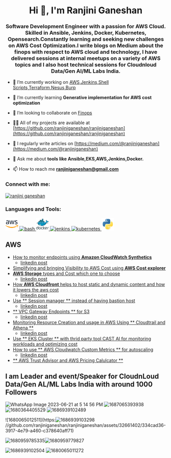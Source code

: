 <h1 align="center">Hi 👋, I'm Ranjini Ganeshan</h1>
<h3 align="center">Software Development Engineer with a passion for AWS Cloud. Skilled in Ansible, Jenkins, Docker, Kubernetes, Opensearch.Constantly learning and seeking new challenges on AWS Cost Optimization.I write blogs on Medium about the finops with respect to AWS cloud and technology, I have delivered sessions at internal meetups on a variety of AWS topics and I also host technical sessions for Cloudnloud Data/Gen AI/ML Labs India. </h3>

- 🔭 I’m currently working on [AWS,Jenkins,Shell Scripts,Terraform,Nesus,Burp](https://www.linkedin.com/posts/ranjinig_amazon-cloudwatch-synthetics-activity-7024430675160178688-UG4V?utm_source=share&utm_medium=member_desktop)

- 🌱 I’m currently learning **Generative implementation for AWS cost optimization**

- 👯 I’m looking to collaborate on [Finops](https://medium.com/@ranjiniganeshan)

- 👨‍💻 All of my projects are available at [https://github.com/ranjiniganeshan/ranjiniganeshan](https://github.com/ranjiniganeshan/ranjiniganeshan)

- 📝 I regularly write articles on [https://medium.com/@ranjiniganeshan](https://medium.com/@ranjiniganeshan)

- 💬 Ask me about **tools like Ansible,EKS,AWS,Jenkins,Docker.**

- 📫 How to reach me **ranjiniganeshan@gmail.com**

<h3 align="left">Connect with me:</h3>
<p align="left">
<a href="https://linkedin.com/in/ranjini ganeshan" target="blank"><img align="center" src="https://raw.githubusercontent.com/rahuldkjain/github-profile-readme-generator/master/src/images/icons/Social/linked-in-alt.svg" alt="ranjini ganeshan" height="30" width="40" /></a>
</p>

<h3 align="left">Languages and Tools:</h3>
<p align="left"> <a href="https://aws.amazon.com" target="_blank" rel="noreferrer"> <img src="https://raw.githubusercontent.com/devicons/devicon/master/icons/amazonwebservices/amazonwebservices-original-wordmark.svg" alt="aws" width="40" height="40"/> </a> <a href="https://www.gnu.org/software/bash/" target="_blank" rel="noreferrer"> <img src="https://www.vectorlogo.zone/logos/gnu_bash/gnu_bash-icon.svg" alt="bash" width="40" height="40"/> </a> <a href="https://www.docker.com/" target="_blank" rel="noreferrer"> <img src="https://raw.githubusercontent.com/devicons/devicon/master/icons/docker/docker-original-wordmark.svg" alt="docker" width="40" height="40"/> </a> <a href="https://www.jenkins.io" target="_blank" rel="noreferrer"> <img src="https://www.vectorlogo.zone/logos/jenkins/jenkins-icon.svg" alt="jenkins" width="40" height="40"/> </a> <a href="https://kubernetes.io" target="_blank" rel="noreferrer"> <img src="https://www.vectorlogo.zone/logos/kubernetes/kubernetes-icon.svg" alt="kubernetes" width="40" height="40"/> </a> <a href="https://www.python.org" target="_blank" rel="noreferrer"> <img src="https://raw.githubusercontent.com/devicons/devicon/master/icons/python/python-original.svg" alt="python" width="40" height="40"/> </a> </p>


## AWS
* [How to monitor endpoints using **Amazon CloudWatch Synthetics**](https://medium.com/@ranjiniganeshan/amazon-cloudwatch-synthetics-17e1a0b7bc1f)
    - [linkedin post](https://www.linkedin.com/posts/ranjinig_amazon-cloudwatch-synthetics-activity-7024430675160178688-UG4V?utm_source=share&utm_medium=member_desktop)
* [Simplifying and bringing Visibility to AWS Cost using **AWS Cost explorer**](https://www.linkedin.com/posts/ranjinig_finops-automation-python-activity-7034950365951258624-yZkq?utm_source=share&utm_medium=member_desktop)
* [**AWS Storage** types and Cost which one to choose](https://medium.com/cloudnloud/finops-blog-series-2-how-to-manage-s3-buckets-efficiently-to-reduce-cost-aee8c2650577)
  - [linkedin post](https://www.linkedin.com/posts/ranjinig_linkedin-activity-7042926309009739776-BNVQ?utm_source=share&utm_medium=member_desktop)
* [How **AWS Cloudfront** helps to host static and dynamic content and how it lowers the aws cost](https://medium.com/cloudnloud/finops-blog-series-3-6cd6fec07fef)
     - [linkedin post](https://www.linkedin.com/posts/ranjinig_awscloud-cloudcomputing-finops-activity-7045824822156693505-nZ7I?utm_source=share&utm_medium=member_desktop)
* [Use ** Session manager ** instead of having bastion host](https://medium.com/cloudnloud/finops-blog-series-4-eliminate-bastion-host-for-connecting-to-private-ec2-cb24eab079cb)
  - [linkedin post](https://www.linkedin.com/posts/ranjinig_aws-awscommunity-finops-activity-7058152489409277954-VStw?utm_source=share&utm_medium=member_desktop)
* [** VPC Gateway Endpoints **  for S3](https://medium.com/@ranjiniganeshan/finops-blog-series-5-eliminate-nat-gateway-charges-traffic-to-amazon-simple-storage-service-e49654586c02)
  - [linkedin post](https://www.linkedin.com/posts/ranjinig_finops-blog-series-5-eliminate-nat-gateway-activity-7061407171695034368-ED7W?utm_source=share&utm_medium=member_desktop)
* [Monitoring Resource Creation and usage in AWS Using ** Cloudtrail and Athena **](https://medium.com/cloudnloud/finops-blog-series-6-monitor-your-organization-aws-resource-usage-to-optimize-cost-c045ed28c99f)
  - [linkedin post](https://www.linkedin.com/posts/ranjinig_finops-opensource-aws-activity-7071096748533809152-ogob?utm_source=share&utm_medium=member_desktop)
* [Use ** EKS Cluster **  with thrid party tool CAST AI for monitoring workloads and optimizing cost](https://www.linkedin.com/posts/ranjinig_aws-job-career-activity-7077952143139209216-fkrH?utm_source=share&utm_medium=member_desktop)
* [How to use ** AWS Cloudwatch Custom Metrics ** for autoscaling](https://medium.com/cloudnloud/finops-blog-series-1-autoscale-using-custom-cloudwatch-metrics-to-reduce-aws-cost-472d880f315b)
  - [linkedin post](https://www.linkedin.com/posts/ranjinig_linkedin-activity-7038950955345723392-OWyT?utm_source=share&utm_medium=member_desktop)
* [ ** AWS Trust Advisor and AWS Pricing Calulcator ** ](https://medium.com/@ranjiniganeshan/aws-trusted-advisor-and-aws-pricing-calculator-46828424b2a8)

## I am Leader and event/Speaker for CloudnLoud Data/Gen AL/ML Labs India with around 1000 Followers

![WhatsApp Image 2023-06-21 at 5 14 56 PM](https://github.com/ranjiniganeshan/ranjiniganeshan/assets/32661402/34945d51-29e4-4e8b-84a1-19a69c9e6e0d)
![1687065393938](https://github.com/ranjiniganeshan/ranjiniganeshan/assets/32661402/4507a272-fbc0-4522-838b-e3095ed54993)
![1680364405529](https://github.com/ranjiniganeshan/ranjiniganeshan/assets/32661402/1669b5f5-bdee-4bf8-9868-32f75ab43f07)
![1686939102489](https://github.com/ranjiniganeshan/ranjiniganeshan/assets/32661402/90064af9-6354-4d80-99c3-973221611b22)

![1680065012511](https:![1686939103298](https://github.com/ranjiniganeshan/ranjiniganeshan/assets/32661402/c8604d26-b0f8-42d8-a8b6-6ff28c75c178)
//github.com/ranjiniganeshan/ranjiniganeshan/assets/32661402/334cad36-3917-4e79-a460-c378640aff71)

![1680959785335](https://github.com/ranjiniganeshan/ranjiniganeshan/assets/32661402/1e9be88c-4103-4d8f-b020-8b959d9b81c5)![1680959779827](https://github.com/ranjiniganeshan/ranjiniganeshan/assets/32661402/75fb0002-e8bf-4076-8a52-ac50544f7a29)




![1686939102504](https://github.com/ranjiniganeshan/ranjiniganeshan/assets/32661402/eed576c1-bb3d-4c3e-a545-d4e300469459)
![1680065011272](https://github.com/ranjiniganeshan/ranjiniganeshan/assets/32661402/d37d91b1-8964-4184-b28e-ad83279271bc)


